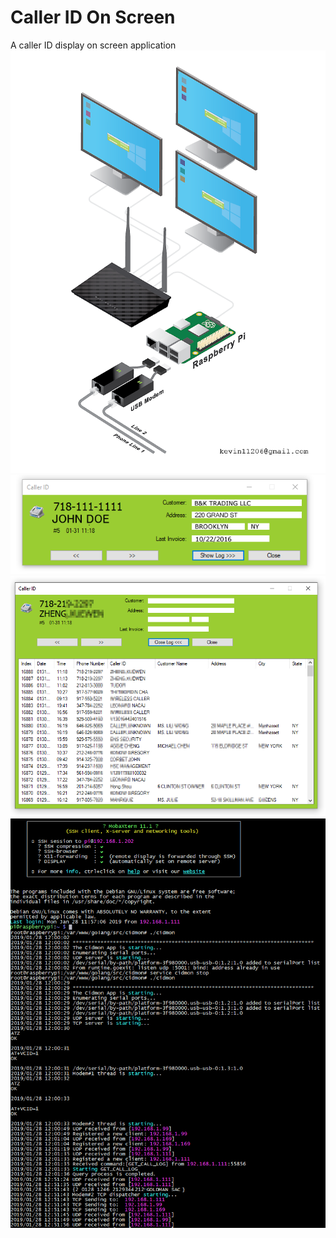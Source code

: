 # Caller ID On Screen
A caller ID display on screen application
![diagram](https://github.com/qienhuang/Caller_ID_on_screen/blob/master/img/diagram.png)
![main_form](https://github.com/qienhuang/Caller_ID_on_screen/blob/master/img/main_form.png)
![main_form_expanded](https://github.com/qienhuang/Caller_ID_on_screen/blob/master/img/main_form_expanded.png)
![server_running](https://github.com/qienhuang/Caller_ID_on_screen/blob/master/img/server_running.png)
